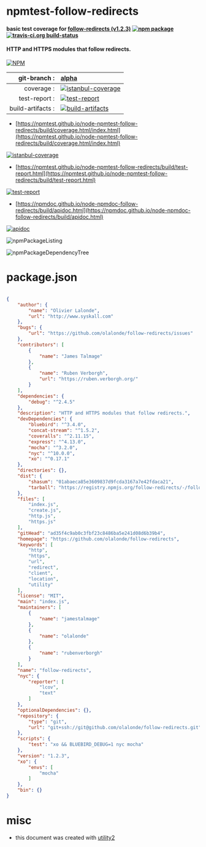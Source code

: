 # npmtest-follow-redirects

#### basic test coverage for  [follow-redirects (v1.2.3)](https://github.com/olalonde/follow-redirects)  [![npm package](https://img.shields.io/npm/v/npmtest-follow-redirects.svg?style=flat-square)](https://www.npmjs.org/package/npmtest-follow-redirects) [![travis-ci.org build-status](https://api.travis-ci.org/npmtest/node-npmtest-follow-redirects.svg)](https://travis-ci.org/npmtest/node-npmtest-follow-redirects)

#### HTTP and HTTPS modules that follow redirects.

[![NPM](https://nodei.co/npm/follow-redirects.png?downloads=true&downloadRank=true&stars=true)](https://www.npmjs.com/package/follow-redirects)

| git-branch : | [alpha](https://github.com/npmtest/node-npmtest-follow-redirects/tree/alpha)|
|--:|:--|
| coverage : | [![istanbul-coverage](https://npmtest.github.io/node-npmtest-follow-redirects/build/coverage.badge.svg)](https://npmtest.github.io/node-npmtest-follow-redirects/build/coverage.html/index.html)|
| test-report : | [![test-report](https://npmtest.github.io/node-npmtest-follow-redirects/build/test-report.badge.svg)](https://npmtest.github.io/node-npmtest-follow-redirects/build/test-report.html)|
| build-artifacts : | [![build-artifacts](https://npmtest.github.io/node-npmtest-follow-redirects/glyphicons_144_folder_open.png)](https://github.com/npmtest/node-npmtest-follow-redirects/tree/gh-pages/build)|

- [https://npmtest.github.io/node-npmtest-follow-redirects/build/coverage.html/index.html](https://npmtest.github.io/node-npmtest-follow-redirects/build/coverage.html/index.html)

[![istanbul-coverage](https://npmtest.github.io/node-npmtest-follow-redirects/build/screenCapture.buildCi.browser.%252Ftmp%252Fbuild%252Fcoverage.lib.html.png)](https://npmtest.github.io/node-npmtest-follow-redirects/build/coverage.html/index.html)

- [https://npmtest.github.io/node-npmtest-follow-redirects/build/test-report.html](https://npmtest.github.io/node-npmtest-follow-redirects/build/test-report.html)

[![test-report](https://npmtest.github.io/node-npmtest-follow-redirects/build/screenCapture.buildCi.browser.%252Ftmp%252Fbuild%252Ftest-report.html.png)](https://npmtest.github.io/node-npmtest-follow-redirects/build/test-report.html)

- [https://npmdoc.github.io/node-npmdoc-follow-redirects/build/apidoc.html](https://npmdoc.github.io/node-npmdoc-follow-redirects/build/apidoc.html)

[![apidoc](https://npmdoc.github.io/node-npmdoc-follow-redirects/build/screenCapture.buildCi.browser.%252Ftmp%252Fbuild%252Fapidoc.html.png)](https://npmdoc.github.io/node-npmdoc-follow-redirects/build/apidoc.html)

![npmPackageListing](https://npmtest.github.io/node-npmtest-follow-redirects/build/screenCapture.npmPackageListing.svg)

![npmPackageDependencyTree](https://npmtest.github.io/node-npmtest-follow-redirects/build/screenCapture.npmPackageDependencyTree.svg)



# package.json

```json

{
    "author": {
        "name": "Olivier Lalonde",
        "url": "http://www.syskall.com"
    },
    "bugs": {
        "url": "https://github.com/olalonde/follow-redirects/issues"
    },
    "contributors": [
        {
            "name": "James Talmage"
        },
        {
            "name": "Ruben Verborgh",
            "url": "https://ruben.verborgh.org/"
        }
    ],
    "dependencies": {
        "debug": "^2.4.5"
    },
    "description": "HTTP and HTTPS modules that follow redirects.",
    "devDependencies": {
        "bluebird": "^3.4.0",
        "concat-stream": "^1.5.2",
        "coveralls": "^2.11.15",
        "express": "^4.13.0",
        "mocha": "^3.2.0",
        "nyc": "^10.0.0",
        "xo": "^0.17.1"
    },
    "directories": {},
    "dist": {
        "shasum": "01abaeca85e3609837d9fcda3167a7e42fdaca21",
        "tarball": "https://registry.npmjs.org/follow-redirects/-/follow-redirects-1.2.3.tgz"
    },
    "files": [
        "index.js",
        "create.js",
        "http.js",
        "https.js"
    ],
    "gitHead": "ad35f4c9ab0c3fbf23c8486ba5e241d08d6b39b4",
    "homepage": "https://github.com/olalonde/follow-redirects",
    "keywords": [
        "http",
        "https",
        "url",
        "redirect",
        "client",
        "location",
        "utility"
    ],
    "license": "MIT",
    "main": "index.js",
    "maintainers": [
        {
            "name": "jamestalmage"
        },
        {
            "name": "olalonde"
        },
        {
            "name": "rubenverborgh"
        }
    ],
    "name": "follow-redirects",
    "nyc": {
        "reporter": [
            "lcov",
            "text"
        ]
    },
    "optionalDependencies": {},
    "repository": {
        "type": "git",
        "url": "git+ssh://git@github.com/olalonde/follow-redirects.git"
    },
    "scripts": {
        "test": "xo && BLUEBIRD_DEBUG=1 nyc mocha"
    },
    "version": "1.2.3",
    "xo": {
        "envs": [
            "mocha"
        ]
    },
    "bin": {}
}
```



# misc
- this document was created with [utility2](https://github.com/kaizhu256/node-utility2)
